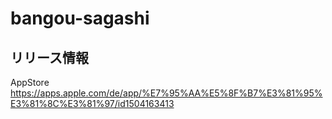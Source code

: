 # bangou-sagashi

## リリース情報
AppStore
https://apps.apple.com/de/app/%E7%95%AA%E5%8F%B7%E3%81%95%E3%81%8C%E3%81%97/id1504163413
